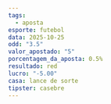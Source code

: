 ```yaml
---
tags:
  - aposta
esporte: futebol
data: 2025-10-25
odd: "3.5"
valor_apostado: "5"
porcentagem_da_aposta: 0.5%
resultado: red
lucro: "-5.00"
casa: lance de sorte
tipster: casebre
---
```

